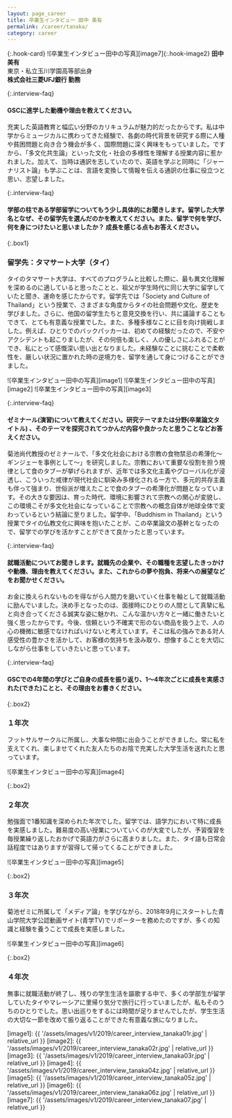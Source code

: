 ```yaml
---
layout: page_career
title: 卒業生インタビュー 田中 美有
permalink: /career/tanaka/
category: career
---
```

{:.hook-card}
![卒業生インタビュー田中の写真][image7]{:.hook-image2}
**田中 美有**  
東京・私立玉川学園高等部出身  
**株式会社三菱UFJ銀行 勤務**  


{:.interview-faq}
#### GSCに進学した動機や理由を教えてください。
充実した英語教育と幅広い分野のカリキュラムが魅力的だったからです。私は中学からミュージカルに携わってきた経験で、各劇の時代背景を研究する際に人種や貧困問題と向き合う機会が多く、国際問題に深く興味をもっていました。ですから、「多文化共生論」といった文化・社会の多様性を理解する授業内容に惹かれました。加えて、当時は通訳を志していたので、英語を学ぶと同時に「ジャーナリスト論」も学ぶことは、言語を変換して情報を伝える通訳の仕事に役立つと思い、志望しました。  

{:.interview-faq}
#### 学部の柱である学部留学についてもう少し具体的にお聞きします。留学した大学名となぜ、その留学先を選んだのかを教えてください。また、留学で何を学び、何を身につけたいと思いましたか？ 成長を感じる点もお答えください。

{:.box1}
### 留学先：タマサート大学（タイ）
タイのタマサート大学は、すべてのプログラムと比較した際に、最も異文化理解を深めるのに適していると思ったことと、祖父が学生時代に同じ大学に留学していたと聞き、運命を感じたからです。留学先では「Society and Culture of Thailand」という授業で、さまざまな角度からタイの社会問題や文化、歴史を学びました。さらに、他国の留学生たちと意見交換を行い、共に議論することもできて、とても有意義な授業でした。また、多種多様なことに目を向け挑戦しました。例えば、ひとりでのバックパッカーは、初めての経験だったので、不安やアクシデントも起こりましたが、その何倍も楽しく、人の優しさにふれることができ、私にとって感慨深い思い出となりました。未経験なことに挑むことで柔軟性を、厳しい状況に置かれた時の逆境力を、留学を通して身につけることができました。

![卒業生インタビュー田中の写真][image1]
![卒業生インタビュー田中の写真][image2]
![卒業生インタビュー田中の写真][image3]

{:.interview-faq}
#### ゼミナール(演習)について教えてください。研究テーマまたは分野(卒業論文タイトル) 、そのテーマを探究されてつかんだ内容や良かったと思うことなどお答えください。
菊池尚代教授のゼミナールで、「多文化社会における宗教の食物禁忌の希薄化～ギンジェーを事例として～」を研究しました。宗教において重要な役割を担う規律として食のタブーが挙げられますが、近年では多文化主義やグローバル化が浸透し、こういった戒律が現代社会に馴染み多様化される一方で、多元的共存主義も伴って強まり、世俗派が増えたことで食のタブーの希薄化が問題となっています。その大きな要因は、育った時代、環境に影響されて宗教への関心が変貌し、この環境こそが多文化社会になっていることで宗教への概念自体が地球全体で変わっているという結論に至りました。留学中、「Buddhism in Thailand」という授業でタイの仏教文化に興味を抱いたことが、この卒業論文の基幹となったので、留学での学びを活かすことができて良かったと思っています。

{:.interview-faq}
#### 就職活動についてお聞きします。就職先の企業や、その職種を志望したきっかけや動機、理由を教えてください。また、これからの夢や抱負、将来への展望などをお聞かせください。
お金に換えられないものを得ながら人間力を磨いていく仕事を軸として就職活動に励んでいました。決め手となったのは、面接時にひとりの人間として真摯に私と向き合ってくださる誠実な姿に魅かれ、こんな温かい方々と一緒に働きたいと強く思ったからです。今後、信頼という不確実で形のない商品を扱う上で、人の心の機微に敏感でなければいけないと考えています。そこは私の強みである対人感受性の豊かさを活かして、お客様の気持ちを汲み取り、想像することを大切にしながら仕事をしていきたいと思っています。

{:.interview-faq}
#### GSCでの4年間の学びとご自身の成長を振り返り、1～4年次ごとに成長を実感された(できた)ことと、その理由をお書きください。 

{:.box2}
### １年次
フットサルサークルに所属し、大事な仲間に出会うことができました。常に私を支えてくれ、楽しませてくれた友人たちのお陰で充実した大学生活を送れたと思っています。

![卒業生インタビュー田中の写真][image4]

{:.box2}
### ２年次
勉強面で1番知識を深められた年次でした。留学では、語学力において特に成長を実感しました。難易度の高い授業についていくのが大変でしたが、予習復習を毎授業繰り返したおかげで英語力がさらに高まりました。また、タイ語も日常会話程度ではありますが習得して帰ってくることができました。

![卒業生インタビュー田中の写真][image5]

{:.box2}
### ３年次
菊池ゼミに所属して「メディア論」を学びながら、2018年9月にスタートした青山学院大学公認動画サイト(青学TV)でリポーターを務めたのですが、多くの知識と経験を養うことで成長を実感しました。

![卒業生インタビュー田中の写真][image6]

{:.box2}
### ４年次
無事に就職活動が終了し、残りの学生生活を謳歌する中で、多くの学部生が留学していたタイやマレーシアに里帰り気分で旅行に行っていましたが、私もそのうちのひとりでした。思い出巡りをするには時間が足りませんでしたが、学生生活の大切な一節を改めて振り返ることができた有意義な旅になりました。


[image1]: {{ '/assets/images/v1/2019/career_interview_tanaka01r.jpg' | relative_url }}
[image2]: {{ '/assets/images/v1/2019/career_interview_tanaka02r.jpg' | relative_url }}
[image3]: {{ '/assets/images/v1/2019/career_interview_tanaka03r.jpg' | relative_url }}
[image4]: {{ '/assets/images/v1/2019/career_interview_tanaka04z.jpg' | relative_url }}
[image5]: {{ '/assets/images/v1/2019/career_interview_tanaka05z.jpg' | relative_url }}
[image6]: {{ '/assets/images/v1/2019/career_interview_tanaka06z.jpg' | relative_url }}
[image7]: {{ '/assets/images/v1/2019/career_interview_tanaka07.jpg' | relative_url }}